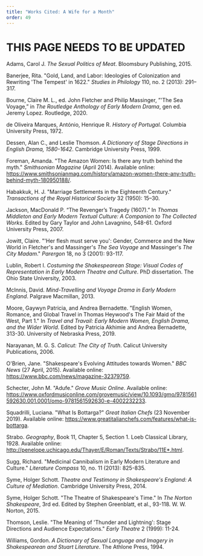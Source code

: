 ```yaml
---
title: "Works Cited: A Wife for a Month"
order: 49
---
```

<h1>THIS PAGE NEEDS TO BE UPDATED</h1>
<p>Adams, Carol J. <em>The Sexual Politics of Meat</em>. Bloomsbury Publishing, 2015.</p>
<p>Banerjee, Rita. "Gold, Land, and Labor: Ideologies of Colonization and Rewriting 'The Tempest' in 1622." <em>Studies in Philology</em> 110, no. 2 (2013): 291&ndash;317.</p>
<p>Bourne, Claire M. L., ed. John Fletcher and Philip Massinger, &rdquo;'The Sea Voyage,&rdquo; in <em>The Routledge Anthology of Early Modern Drama</em>, gen ed. Jeremy Lopez. Routledge, 2020.</p>
<p>de Oliveira Marques, Ant&oacute;nio, Henrique R. <em>History of Portugal. </em>Columbia University Press, 1972.</p>
<p>Dessen, Alan C., and Leslie Thomson. <em>A Dictionary of Stage Directions in English Drama, 1580-1642</em>. Cambridge University Press, 1999.</p>
<p>Foreman, Amanda. "The Amazon Women: Is there any truth behind the myth." <em>Smithsonian Magazine</em> (April 2014). Available online: <a href="https://www.smithsonianmag.com/history/amazon-women-there-any-truth-behind-myth-180950188/">https://www.smithsonianmag.com/history/amazon-women-there-any-truth-behind-myth-180950188/</a>.</p>
<p>Habakkuk, H. J. "Marriage Settlements in the Eighteenth Century." <em>Transactions of the Royal Historical Society</em> 32 (1950): 15&ndash;30.</p>
<p>Jackson, MacDonald P. &ldquo;The Revenger&rsquo;s Tragedy (1607).&rdquo; In <em>Thomas Middleton and Early Modern Textual Culture: A Companion to The Collected Works</em>. Edited by Gary Taylor and John Lavagnino, 548-61. Oxford University Press, 2007.</p>
<p>Jowitt, Claire. "'Her flesh must serve you': Gender, Commerce and the New World in Fletcher's and Massinger's <em>The Sea Voyage</em> and Massinger's <em>The City Madam</em>." <em>Parergon</em> 18, no 3 (2001): 93-117.</p>
<p>Lublin, Robert I. <em>Costuming the Shakespearean Stage: Visual Codes of Representation in Early Modern Theatre and Culture</em>. PhD dissertation. The Ohio State University, 2003.</p>
<p>McInnis, David. <em>Mind-Travelling and Voyage Drama in Early Modern England</em>. Palgrave Macmillan, 2013.</p>
<p>Moore, Gaywyn Patricia, and Andrea Bernadette. "English Women, Romance, and Global Travel in Thomas Heywood's The Fair Maid of the West, Part 1." In <em>Travel and Travail: Early Modern Women, English Drama, and the Wider World</em>. Edited by Patricia Akhimie and Andrea Bernadette, 313-30. University of Nebraska Press, 2019.</p>
<p>Narayanan, M. G. S. <em>Calicut: The City of Truth</em>. Calicut University Publications, 2006.</p>
<p>O'Brien, Jane. "Shakespeare's Evolving Attitudes towards Women." <em>BBC News</em> (27 April, 2015). Available online: <a href="https://www.bbc.com/news/magazine-32379759">https://www.bbc.com/news/magazine-32379759</a>.</p>
<p>Schecter, John M. "Adufe." <em>Grove Music Online</em>. Available online: <a href="https://www.oxfordmusiconline.com/grovemusic/view/10.1093/gmo/9781561592630.001.0001/omo-9781561592630-e-4002232233">https://www.oxfordmusiconline.com/grovemusic/view/10.1093/gmo/9781561592630.001.0001/omo-9781561592630-e-4002232233</a>.</p>
<p>Squadrilli, Luciana. "What Is Bottarga?" <em>Great Italian Chefs</em> (23 November 2019). Available online: <a href="https://www.greatitalianchefs.com/features/what-is-bottarga">https://www.greatitalianchefs.com/features/what-is-bottarga</a>.</p>
<p>Strabo. <em>Geography</em>, Book 11, Chapter 5, Section 1. Loeb Classical Library, 1928. Available online: <a href="http://penelope.uchicago.edu/Thayer/E/Roman/Texts/Strabo/11E*.html">http://penelope.uchicago.edu/Thayer/E/Roman/Texts/Strabo/11E*.html</a>.</p>
<p>Sugg, Richard. "Medicinal Cannibalism in Early Modern Literature and Culture." <em>Literature Compass</em> 10, no. 11 (2013): 825-835.</p>
<p>Syme, Holger Schott. <em>Theatre and Testimony in Shakespeare's England: A Culture of Mediation</em>. Cambridge University Press, 2014.</p>
<p>Syme, Holger Schott. "The Theatre of Shakespeare's Time." In <em>The Norton Shakespeare</em>, 3rd ed. Edited by Stephen Greenblatt, et al., 93-118. W. W. Norton, 2015.</p>
<p>Thomson, Leslie. "The Meaning of 'Thunder and Lightning': Stage Directions and Audience Expectations." <em>Early Theatre </em>2 (1999): 11-24.</p>
<p>Williams, Gordon. <em>A Dictionary of Sexual Language and Imagery in Shakespearean and Stuart Literature</em>. The Athlone Press, 1994.</p>
<p></p>
